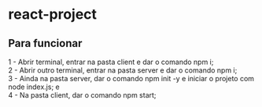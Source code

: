 # react-project

## Para funcionar

1 - Abrir terminal, entrar na pasta client e dar o comando npm i;<br>
2 - Abrir outro terminal, entrar na pasta server e dar o comando npm i;<br>
3 - Ainda na pasta server, dar o comando npm init -y e iniciar o projeto com node index.js; e<br>
4 - Na pasta client, dar o comando npm start;